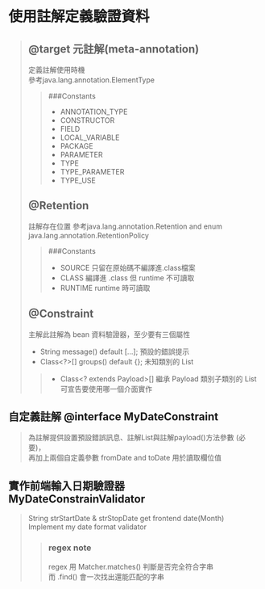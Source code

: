 # 使用註解定義驗證資料
> ## @target 元註解(meta-annotation)
> 定義註解使用時機  
> 參考java.lang.annotation.ElementType  
>> ###Constants  
>> - ANNOTATION_TYPE
>> - CONSTRUCTOR
>> - FIELD
>> - LOCAL_VARIABLE
>> - PACKAGE
>> - PARAMETER
>> - TYPE
>> - TYPE_PARAMETER
>> - TYPE_USE
>>
> ## @Retention
> 註解存在位置
> 參考java.lang.annotation.Retention
> and enum java.lang.annotation.RetentionPolicy  
> > ###Constants  
> > - SOURCE 只留在原始碼不編譯進.class檔案
> > - CLASS 編譯進 .class 但 runtime 不可讀取
> > - RUNTIME runtime 時可讀取
> 
> ## @Constraint
> 主解此註解為 bean 資料驗證器，至少要有三個屬性
> - String message() default [...]; 預設的錯誤提示
> - Class<?>[] groups() default {}; 未知類別的 List
>> - Class<? extends Payload>[] 繼承 Payload 類別子類別的 List  
>> 可宣告要使用哪一個介面實作

## 自定義註解 @interface MyDateConstraint
> 為註解提供設置預設錯誤訊息、註解List與註解payload()方法參數 (必要)，  
> 再加上兩個自定義參數 fromDate and toDate 用於讀取欄位值

## 實作前端輸入日期驗證器 MyDateConstrainValidator
> String strStartDate & strStopDate get frontend date(Month)  
> Implement my date format validator  
>> ### regex note 
>> regex 用 Matcher.matches() 判斷是否完全符合字串  
>> 而 .find() 會一次找出還能匹配的字串
